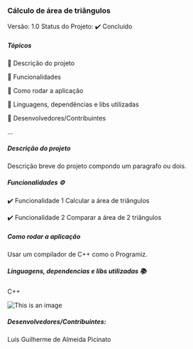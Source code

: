 ### Cálculo de área de triângulos
Versão: 1.0
Status do Projeto: ✔️ Concluído

##### Tópicos
🔹 Descrição do projeto

🔹 Funcionalidades

🔹 Como rodar a aplicação

🔹 Linguagens, dependências e libs utilizadas

🔹 Desenvolvedores/Contribuintes

...

##### Descrição do projeto
Descrição breve do projeto compondo um paragrafo ou dois.

##### Funcionalidades ⚙️
✔️ Funcionalidade 1
  Calcular a área de triângulos
  
✔️ Funcionalidade 2
  Comparar a área de 2 triângulos
  
##### Como rodar a aplicação
Usar um compilador de C++ como o Programiz.

##### Linguagens, dependencias e libs utilizadas 📚
C++

![This is an image](https://img.shields.io/badge/C%2B%2B-00599C?style=for-the-badge&logo=c%2B%2B&logoColor=white)

##### Desenvolvedores/Contribuintes:
Luis Guilherme de Almeida Picinato
